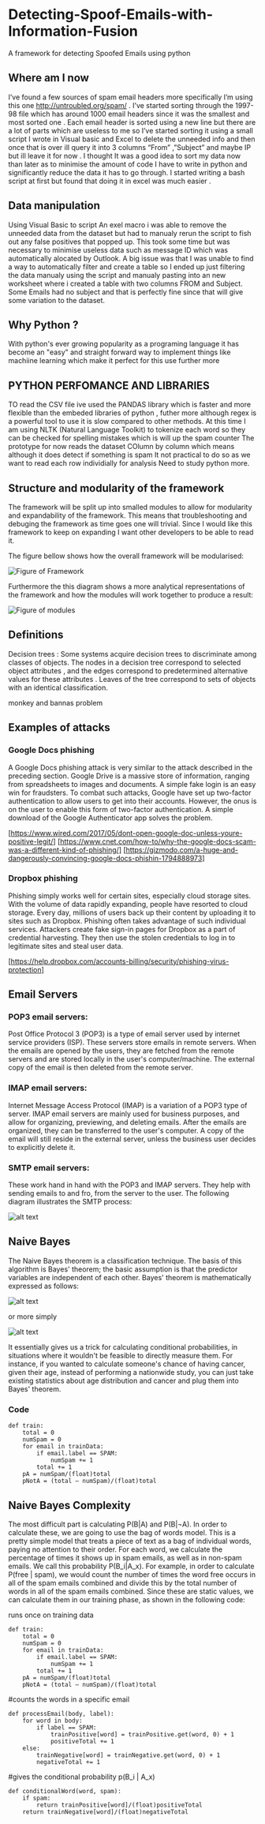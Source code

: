 # Detecting-Spoof-Emails-with-Information-Fusion
A framework for detecting Spoofed Emails using python 

## Where am I now

I’ve found a few sources of spam email headers more specifically I’m using this one http://untroubled.org/spam/ . I’ve started sorting through the 1997-98 file which has around 1000 email headers since it was the smallest and most sorted one . Each email header is sorted using a new line but there are a lot of parts which are useless to me so I’ve started sorting it using a small script I wrote in Visual basic and Excel to delete the unneeded info and then once that is over ill query it into 3 columns “From” ,”Subject” and maybe IP but ill leave it  for now .  I thought It was a good idea to sort my data now than later as to minimise the amount of code I have to write in python and significantly reduce the data it has to go through.  I started writing a bash script at first but found that doing it in excel was much easier . 

## Data manipulation

Using Visual Basic to script An exel macro i was able to remove the unneeded data from the dataset but had to manualy rerun the script to fish out any false positives that popped up. This took some time but was necessary to minimise useless data such as message ID which was automatically alocated by Outlook. A big issue was that I was unable to find a way to automatically filter and create a table so I ended up just filtering the data manualy using the script and manualy pasting into an new worksheet where i created a table with two columns FROM and Subject. Some Emails had no subject and that is perfectly fine since that will give some variation to the dataset.

## Why Python ? 
With python's ever growing popularity as a programing language it has become an "easy"
and straight forward way to implement things like machiine learning which make it perfect for this use
further more 

## PYTHON PERFOMANCE AND LIBRARIES

TO read the CSV file ive used the PANDAS library which is faster and more flexible than the embeded libraries of python , futher more although regex is a powerful tool to use it is slow compared to other methods.
At this time I am using NLTK (Natural Language Toolkit) to tokenize each word 
so they can be checked for spelling mistakes which is will up the spam counter
The prototype for now reads the dataset COlumn by column which means although it does detect if something is spam
It not practical to do so as we want to read each row individially for analysis
Need to study python more.

## Structure and modularity of the framework

The framework will be split up into smalled modules to allow for modularity and expandability of the framework.
This means that troubleshooting and debuging the framework as time goes one will trivial.
Since I would like this framework to keep on expanding I want other developers to be able to read it.

The figure bellow shows how the overall framework will be modularised:


![Figure of Framework](https://raw.githubusercontent.com/Slayingripper/Detecting-Spoof-Emails-with-Information-Fusion/master/Diagrams/modular.png?token=ACYOY6WMWMYEZ3CULFPHTY25YQNEQ)


Furthermore the this diagram shows a more analytical representations of the framework and how the modules will work together to produce a result:


![Figure of modules](https://raw.githubusercontent.com/Slayingripper/Detecting-Spoof-Emails-with-Information-Fusion/master/Diagrams/71691021_2061637450604366_31862610022367232_n.png?token=ACYOY6QFDJQ5ZKBGYCQ5KFK5YQNIM)


## Definitions

Decision trees : Some systems acquire decision trees to discriminate among classes of objects. The nodes in a decision tree correspond to selected object attributes , and the edges correspond to predetermined alternative values for these attributes . Leaves of the tree correspond to sets of objects with an identical classification.

monkey and bannas problem


## Examples of attacks

### Google Docs phishing
A Google Docs phishing attack is very similar to the attack described in the preceding
section. Google Drive is a massive store of information, ranging from spreadsheets to
images and documents. A simple fake login is an easy win for fraudsters.
To combat such attacks, Google have set up two-factor authentication to allow users to get
into their accounts. However, the onus is on the user to enable this form of two-factor
authentication. A simple download of the Google Authenticator app solves the problem.

[https://www.wired.com/2017/05/dont-open-google-doc-unless-youre-positive-legit/]
[https://www.cnet.com/how-to/why-the-google-docs-scam-was-a-different-kind-of-phishing/]
[https://gizmodo.com/a-huge-and-dangerously-convincing-google-docs-phishin-1794888973]



### Dropbox phishing

Phishing simply works well for certain sites, especially cloud storage sites.
With the volume of data rapidly expanding, people have resorted to cloud storage. Every
day, millions of users back up their content by uploading it to sites such as Dropbox.
Phishing often takes advantage of such individual services.
Attackers create fake sign-in pages for Dropbox as a part of credential harvesting. They
then use the stolen credentials to log in to legitimate sites and steal user data.

[https://help.dropbox.com/accounts-billing/security/phishing-virus-protection]



## Email Servers

### POP3 email servers: 
Post Office Protocol 3 (POP3) is a type of email server used
by internet service providers (ISP). These servers store emails in remote servers.
When the emails are opened by the users, they are fetched from the remote
servers and are stored locally in the user's computer/machine. The external copy
of the email is then deleted from the remote server.
### IMAP email servers: 
Internet Message Access Protocol (IMAP) is a variation of
a POP3 type of server. IMAP email servers are mainly used for business
purposes, and allow for organizing, previewing, and deleting emails. After the
emails are organized, they can be transferred to the user's computer. A copy of
the email will still reside in the external server, unless the business user decides
to explicitly delete it.
### SMTP email servers: 
These work hand in hand with the POP3 and IMAP
servers. They help with sending emails to and fro, from the server to the user.
The following diagram illustrates the SMTP process:


![alt text](https://external-content.duckduckgo.com/iu/?u=https%3A%2F%2Fbestemailsolutions.files.wordpress.com%2F2014%2F04%2Fsmtp-server.jpg&f=1&nofb=1)



## Naive Bayes

The Naive Bayes theorem is a classification technique. The basis of this algorithm is Bayes'
theorem; the basic assumption is that the predictor variables are independent of each other.
Bayes' theorem is mathematically expressed as follows:

![alt text](https://wikimedia.org/api/rest_v1/media/math/render/svg/52bd0ca5938da89d7f9bf388dc7edcbd546c118e)


or more simply 

![alt text](https://wikimedia.org/api/rest_v1/media/math/render/svg/d0d9f596ba491384422716b01dbe74472060d0d7)

It essentially gives us a trick for calculating conditional probabilities, in situations where it
wouldn't be feasible to directly measure them. For instance, if you wanted to calculate
someone's chance of having cancer, given their age, instead of performing a nationwide
study, you can just take existing statistics about age distribution and cancer and plug them
into Bayes' theorem.


### Code
```
def train:
	total = 0
	numSpam = 0
	for email in trainData:
		if email.label == SPAM:
			numSpam += 1
		total += 1
	pA = numSpam/(float)total
	pNotA = (total — numSpam)/(float)total
```

## Naive Bayes Complexity 
The most difficult part is calculating P(B|A) and P(B|¬A). In order to calculate these, we
are going to use the bag of words model. This is a pretty simple model that treats a piece of
text as a bag of individual words, paying no attention to their order. For each word, we
calculate the percentage of times it shows up in spam emails, as well as in non-spam emails.
We call this probability P(B_i|A_x). For example, in order to calculate P(free | spam), we
would count the number of times the word free occurs in all of the spam emails combined
and divide this by the total number of words in all of the spam emails combined. Since
these are static values, we can calculate them in our training phase, as shown in the
following code:


runs once on training data

```
def train:
	total = 0
	numSpam = 0
	for email in trainData:
		if email.label == SPAM:
			numSpam += 1
		total += 1
	pA = numSpam/(float)total
	pNotA = (total — numSpam)/(float)total
```	
#counts the words in a specific email
```
def processEmail(body, label):
	for word in body:
		if label == SPAM:
			trainPositive[word] = trainPositive.get(word, 0) + 1
			positiveTotal += 1
	else:
		trainNegative[word] = trainNegative.get(word, 0) + 1
		negativeTotal += 1
```	
#gives the conditional probability p(B_i | A_x)
```
def conditionalWord(word, spam):
	if spam:
		return trainPositive[word]/(float)positiveTotal
	return trainNegative[word]/(float)negativeTotal

```




